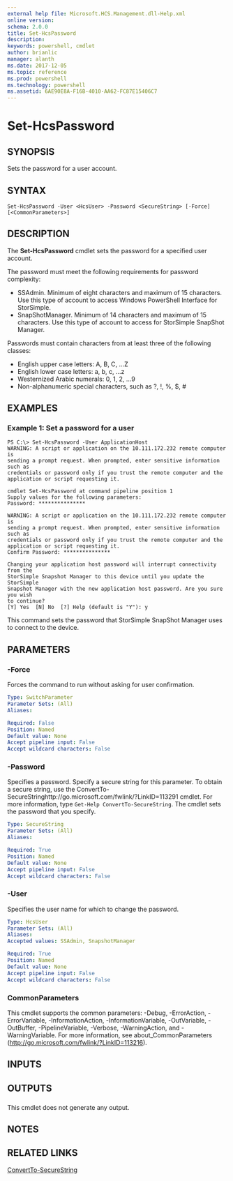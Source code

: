 ```yaml
---
external help file: Microsoft.HCS.Management.dll-Help.xml
online version: 
schema: 2.0.0
title: Set-HcsPassword
description: 
keywords: powershell, cmdlet
author: brianlic
manager: alanth
ms.date: 2017-12-05
ms.topic: reference
ms.prod: powershell
ms.technology: powershell
ms.assetid: 6AE90E8A-F16B-4010-AA62-FC87E15406C7
---
```


# Set-HcsPassword

## SYNOPSIS
Sets the password for a user account.

## SYNTAX

```
Set-HcsPassword -User <HcsUser> -Password <SecureString> [-Force] [<CommonParameters>]
```

## DESCRIPTION
The **Set-HcsPassword** cmdlet sets the password for a specified user account.

The password must meet the following requirements for password complexity: 

- SSAdmin.
Minimum of eight characters and maximum of 15 characters.
Use this type of account to access Windows PowerShell Interface for StorSimple. 
- SnapShotManager.
Minimum of 14 characters and maximum of 15 characters.
Use this type of account to access for StorSimple SnapShot Manager.

Passwords must contain characters from at least three of the following classes: 

- English upper case letters: A, B, C, ...Z 
- English lower case letters: a, b, c, ...z 
- Westernized Arabic numerals: 0, 1, 2, ...9 
- Non-alphanumeric special characters, such as ?, !, %, $, #

## EXAMPLES

### Example 1: Set a password for a user
```
PS C:\> Set-HcsPassword -User ApplicationHost
WARNING: A script or application on the 10.111.172.232 remote computer is 
sending a prompt request. When prompted, enter sensitive information such as 
credentials or password only if you trust the remote computer and the 
application or script requesting it.

cmdlet Set-HcsPassword at command pipeline position 1
Supply values for the following parameters:
Password: ***************

WARNING: A script or application on the 10.111.172.232 remote computer is 
sending a prompt request. When prompted, enter sensitive information such as 
credentials or password only if you trust the remote computer and the 
application or script requesting it.
Confirm Password: ***************

Changing your application host password will interrupt connectivity from the 
StorSimple Snapshot Manager to this device until you update the StorSimple 
Snapshot Manager with the new application host password. Are you sure you wish 
to continue?
[Y] Yes  [N] No  [?] Help (default is "Y"): y
```

This command sets the password that StorSimple SnapShot Manager uses to connect to the device.

## PARAMETERS

### -Force
Forces the command to run without asking for user confirmation.

```yaml
Type: SwitchParameter
Parameter Sets: (All)
Aliases: 

Required: False
Position: Named
Default value: None
Accept pipeline input: False
Accept wildcard characters: False
```

### -Password
Specifies a password.
Specify a secure string for this parameter.
To obtain a secure string, use the ConvertTo-SecureStringhttp://go.microsoft.com/fwlink/?LinkID=113291 cmdlet.
For more information, type `Get-Help ConvertTo-SecureString`.
The cmdlet sets the password that you specify.

```yaml
Type: SecureString
Parameter Sets: (All)
Aliases: 

Required: True
Position: Named
Default value: None
Accept pipeline input: False
Accept wildcard characters: False
```

### -User
Specifies the user name for which to change the password.

```yaml
Type: HcsUser
Parameter Sets: (All)
Aliases: 
Accepted values: SSAdmin, SnapshotManager

Required: True
Position: Named
Default value: None
Accept pipeline input: False
Accept wildcard characters: False
```

### CommonParameters
This cmdlet supports the common parameters: -Debug, -ErrorAction, -ErrorVariable, -InformationAction, -InformationVariable, -OutVariable, -OutBuffer, -PipelineVariable, -Verbose, -WarningAction, and -WarningVariable. For more information, see about_CommonParameters (http://go.microsoft.com/fwlink/?LinkID=113216).

## INPUTS

## OUTPUTS

###  
This cmdlet does not generate any output.

## NOTES

## RELATED LINKS

[ConvertTo-SecureString](http://go.microsoft.com/fwlink/?LinkID=113291)

